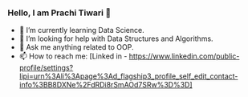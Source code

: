 ### Hello, I am Prachi Tiwari 👋

- 🌱 I’m currently learning Data Science.
- 🤔 I’m looking for help with Data Structures and Algorithms.
- 💬 Ask me anything related to OOP.
- 📫 How to reach me: [Linked in - https://www.linkedin.com/public-profile/settings?lipi=urn%3Ali%3Apage%3Ad_flagship3_profile_self_edit_contact-info%3BB8DXNe%2FdRDi8rSmAOd7SRw%3D%3D] 


